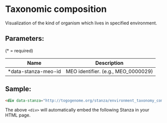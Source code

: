 Taxonomic composition
================================

Visualization of the kind of organism which lives in specified environment.

## Parameters:

(* = required)

| Name                | Description                         |
|---------------------|-------------------------------------|
| *data-stanza-meo-id | MEO identifier. (e.g., MEO_0000029) |

## Sample:

```html
<div data-stanza="http://togogenome.org/stanza/environment_taxonomy_composition/" data-stanza-meo-id="MEO_0000029" data-stanza-height="1100px"></div>
```

The above `<div>` will automatically embed the following Stanza in your HTML page.

<div data-stanza="/stanza/environment_taxonomy_composition/" data-stanza-meo-id="MEO_0000029" data-stanza-height="1100px"></div>
